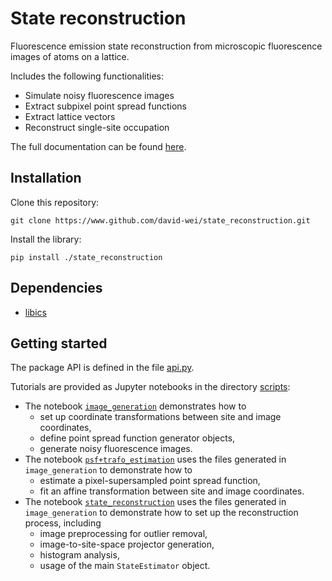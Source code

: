 # State reconstruction

Fluorescence emission state reconstruction from microscopic fluorescence images of atoms on a lattice.

Includes the following functionalities:
* Simulate noisy fluorescence images
* Extract subpixel point spread functions
* Extract lattice vectors
* Reconstruct single-site occupation

The full documentation can be found [here](https://david-wei.github.io/state_reconstruction).

## Installation

Clone this repository:

```
git clone https://www.github.com/david-wei/state_reconstruction.git
```


Install the library:

```
pip install ./state_reconstruction
```


## Dependencies

* [libics](https://www.github.com/david-wei/libics)


## Getting started

The package API is defined in the file [api.py](./state_reconstruction/api.py).

Tutorials are provided as Jupyter notebooks in the directory [scripts](./scripts):
* The notebook [`image_generation`](./scripts/image_generation.ipynb) demonstrates how to
  * set up coordinate transformations between site and image coordinates,
  * define point spread function generator objects,
  * generate noisy fluorescence images.
* The notebook [`psf+trafo_estimation`](./scripts/psf+trafo_estimation.ipynb) uses the files generated in `image_generation` to demonstrate how to
  * estimate a pixel-supersampled point spread function,
  * fit an affine transformation between site and image coordinates.
* The notebook [`state_reconstruction`](./scripts/state_reconstruction.ipynb) uses the files generated in `image_generation` to demonstrate how to set up the reconstruction process, including
  * image preprocessing for outlier removal,
  * image-to-site-space projector generation,
  * histogram analysis,
  * usage of the main `StateEstimator` object.
